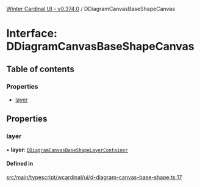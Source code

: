 [Winter Cardinal UI - v0.374.0](../index.md) / DDiagramCanvasBaseShapeCanvas

# Interface: DDiagramCanvasBaseShapeCanvas

## Table of contents

### Properties

- [layer](DDiagramCanvasBaseShapeCanvas.md#layer)

## Properties

### layer

• **layer**: [`DDiagramCanvasBaseShapeLayerContainer`](DDiagramCanvasBaseShapeLayerContainer.md)

#### Defined in

[src/main/typescript/wcardinal/ui/d-diagram-canvas-base-shape.ts:17](https://github.com/winter-cardinal/winter-cardinal-ui/blob/v0.310.1/src/main/typescript/wcardinal/ui/d-diagram-canvas-base-shape.ts#L17)

